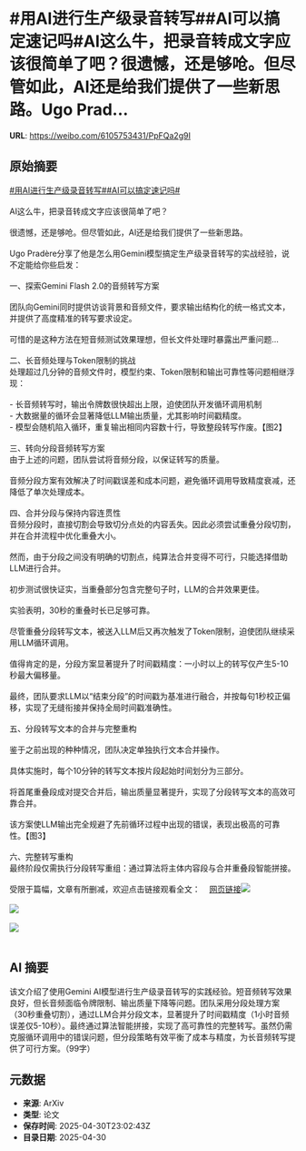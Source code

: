 # #用AI进行生产级录音转写##AI可以搞定速记吗#AI这么牛，把录音转成文字应该很简单了吧？很遗憾，还是够呛。但尽管如此，AI还是给我们提供了一些新思路。Ugo Prad...

**URL**: https://weibo.com/6105753431/PpFQa2g9I

## 原始摘要

<a href="https://m.weibo.cn/search?containerid=231522type%3D1%26t%3D10%26q%3D%23%E7%94%A8AI%E8%BF%9B%E8%A1%8C%E7%94%9F%E4%BA%A7%E7%BA%A7%E5%BD%95%E9%9F%B3%E8%BD%AC%E5%86%99%23&amp;extparam=%23%E7%94%A8AI%E8%BF%9B%E8%A1%8C%E7%94%9F%E4%BA%A7%E7%BA%A7%E5%BD%95%E9%9F%B3%E8%BD%AC%E5%86%99%23" data-hide=""><span class="surl-text">#用AI进行生产级录音转写#</span></a><a href="https://m.weibo.cn/search?containerid=231522type%3D1%26t%3D10%26q%3D%23AI%E5%8F%AF%E4%BB%A5%E6%90%9E%E5%AE%9A%E9%80%9F%E8%AE%B0%E5%90%97%23&amp;extparam=%23AI%E5%8F%AF%E4%BB%A5%E6%90%9E%E5%AE%9A%E9%80%9F%E8%AE%B0%E5%90%97%23" data-hide=""><span class="surl-text">#AI可以搞定速记吗#</span></a><br><br>AI这么牛，把录音转成文字应该很简单了吧？<br><br>很遗憾，还是够呛。但尽管如此，AI还是给我们提供了一些新思路。<br><br>Ugo Pradère分享了他是怎么用Gemini模型搞定生产级录音转写的实战经验，说不定能给你些启发：<br><br>一、探索Gemini Flash 2.0的音频转写方案<br><br>团队向Gemini同时提供访谈背景和音频文件，要求输出结构化的统一格式文本，并提供了高度精准的转写要求设定。<br><br>可惜的是这种方法在短音频测试效果理想，但长文件处理时暴露出严重问题...<br><br>二、长音频处理与Token限制的挑战<br>处理超过几分钟的音频文件时，模型约束、Token限制和输出可靠性等问题相继浮现：<br><br>- 长音频转写时，输出令牌数很快超出上限，迫使团队开发循环调用机制<br>- 大数据量的循环会显著降低LLM输出质量，尤其影响时间戳精度。<br>- 模型会随机陷入循环，重复输出相同内容数十行，导致整段转写作废。【图2】<br><br>三、转向分段音频转写方案<br>由于上述的问题，团队尝试将音频分段，以保证转写的质量。<br><br>音频分段方案有效解决了时间戳误差和成本问题，避免循环调用导致精度衰减，还降低了单次处理成本。<br><br>四、合并分段与保持内容连贯性<br>音频分段时，直接切割会导致切分点处的内容丢失。因此必须尝试重叠分段切割，并在合并流程中优化重叠大小。<br><br>然而，由于分段之间没有明确的切割点，纯算法合并变得不可行，只能选择借助LLM进行合并。<br><br>初步测试很快证实，当重叠部分包含完整句子时，LLM的合并效果更佳。<br><br>实验表明，30秒的重叠时长已足够可靠。<br><br>尽管重叠分段转写文本，被送入LLM后又再次触发了Token限制，迫使团队继续采用LLM循环调用。<br><br>值得肯定的是，分段方案显著提升了时间戳精度：一小时以上的转写仅产生5-10秒最大偏移量。<br><br>最终，团队要求LLM以“结束分段”的时间戳为基准进行融合，并按每句1秒校正偏移，实现了无缝衔接并保持全局时间戳准确性。<br><br>五、分段转写文本的合并与完整重构<br><br>鉴于之前出现的种种情况，团队决定单独执行文本合并操作。<br><br>具体实施时，每个10分钟的转写文本按片段起始时间划分为三部分。<br><br>将首尾重叠段成对提交合并后，输出质量显著提升，实现了分段转写文本的高效可靠合并。<br><br>该方案使LLM输出完全规避了先前循环过程中出现的错误，表现出极高的可靠性。【图3】<br><br>六、完整转写重构<br>最终阶段仅需执行分段转写重组：通过算法将主体内容段与合并重叠段智能拼接。<br><br>受限于篇幅，文章有所删减，欢迎点击链接观看全文：<a href="https://weibo.cn/sinaurl?u=https%3A%2F%2Ftowardsdatascience.com%2Fbuilding-a-scalable-and-accurate-audio-interview-transcription-pipeline-with-google-gemini%2F" data-hide=""><span class="url-icon"><img style="width: 1rem;height: 1rem" src="https://h5.sinaimg.cn/upload/2015/09/25/3/timeline_card_small_web_default.png" referrerpolicy="no-referrer"></span><span class="surl-text">网页链接</span></a><img style="" src="https://tvax3.sinaimg.cn/large/006Fd7o3gy1i0yz1yjb6cj30u00gvk8n.jpg" referrerpolicy="no-referrer"><br><br><img style="" src="https://tvax3.sinaimg.cn/large/006Fd7o3gy1i0yz1zofttj30q80l60w0.jpg" referrerpolicy="no-referrer"><br><br><img style="" src="https://tvax4.sinaimg.cn/large/006Fd7o3gy1i0yz248gusj30q6089add.jpg" referrerpolicy="no-referrer"><br><br>

## AI 摘要

该文介绍了使用Gemini AI模型进行生产级录音转写的实践经验。短音频转写效果良好，但长音频面临令牌限制、输出质量下降等问题。团队采用分段处理方案（30秒重叠切割），通过LLM合并分段文本，显著提升了时间戳精度（1小时音频误差仅5-10秒）。最终通过算法智能拼接，实现了高可靠性的完整转写。虽然仍需克服循环调用中的错误问题，但分段策略有效平衡了成本与精度，为长音频转写提供了可行方案。（99字）

## 元数据

- **来源**: ArXiv
- **类型**: 论文
- **保存时间**: 2025-04-30T23:02:43Z
- **目录日期**: 2025-04-30
